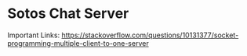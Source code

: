 # Sotos Chat Server
Important Links:
https://stackoverflow.com/questions/10131377/socket-programming-multiple-client-to-one-server